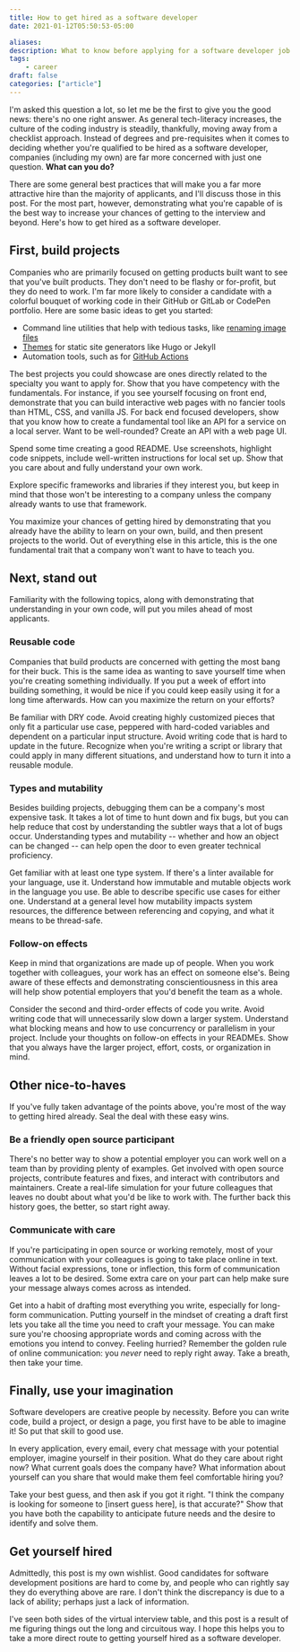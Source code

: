```yaml
---
title: How to get hired as a software developer
date: 2021-01-12T05:50:53-05:00

aliases:
description: What to know before applying for a software developer job.
tags:
    - career
draft: false
categories: ["article"]
---
```


I'm asked this question a lot, so let me be the first to give you the good news: there's no one right answer. As general tech-literacy increases, the culture of the coding industry is steadily, thankfully, moving away from a checklist approach. Instead of degrees and pre-requisites when it comes to deciding whether you're qualified to be hired as a software developer, companies (including my own) are far more concerned with just one question. **What can you do?**

There are some general best practices that will make you a far more attractive hire than the majority of applicants, and I'll discuss those in this post. For the most part, however, demonstrating what you're capable of is the best way to increase your chances of getting to the interview and beyond. Here's how to get hired as a software developer.

## First, build projects

Companies who are primarily focused on getting products built want to see that you've built products. They don't need to be flashy or for-profit, but they do need to work. I'm far more likely to consider a candidate with a colorful bouquet of working code in their GitHub or GitLab or CodePen portfolio. Here are some basic ideas to get you started:

- Command line utilities that help with tedious tasks, like [renaming image files](/blog/batch-renaming-images-including-image-resolution-with-awk/)
- [Themes](/blog/hugo-vs-jekyll-an-epic-battle-of-static-site-generator-themes/) for static site generators like Hugo or Jekyll
- Automation tools, such as for [GitHub Actions](/posts/go-automate-your-github-profile-readme/)

The best projects you could showcase are ones directly related to the specialty you want to apply for. Show that you have competency with the fundamentals. For instance, if you see yourself focusing on front end, demonstrate that you can build interactive web pages with no fancier tools than HTML, CSS, and vanilla JS. For back end focused developers, show that you know how to create a fundamental tool like an API for a service on a local server. Want to be well-rounded? Create an API with a web page UI.

Spend some time creating a good README. Use screenshots, highlight code snippets, include well-written instructions for local set up. Show that you care about and fully understand your own work.

Explore specific frameworks and libraries if they interest you, but keep in mind that those won't be interesting to a company unless the company already wants to use that framework.

You maximize your chances of getting hired by demonstrating that you already have the ability to learn on your own, build, and then present projects to the world. Out of everything else in this article, this is the one fundamental trait that a company won't want to have to teach you.

## Next, stand out

Familiarity with the following topics, along with demonstrating that understanding in your own code, will put you miles ahead of most applicants.

### Reusable code

Companies that build products are concerned with getting the most bang for their buck. This is the same idea as wanting to save yourself time when you're creating something individually. If you put a week of effort into building something, it would be nice if you could keep easily using it for a long time afterwards. How can you maximize the return on your efforts?

Be familiar with DRY code. Avoid creating highly customized pieces that only fit a particular use case, peppered with hard-coded variables and dependent on a particular input structure. Avoid writing code that is hard to update in the future. Recognize when you're writing a script or library that could apply in many different situations, and understand how to turn it into a reusable module.

### Types and mutability

Besides building projects, debugging them can be a company's most expensive task. It takes a lot of time to hunt down and fix bugs, but you can help reduce that cost by understanding the subtler ways that a lot of bugs occur. Understanding types and mutability -- whether and how an object can be changed -- can help open the door to even greater technical proficiency.

Get familiar with at least one type system. If there's a linter available for your language, use it. Understand how immutable and mutable objects work in the language you use. Be able to describe specific use cases for either one. Understand at a general level how mutability impacts system resources, the difference between referencing and copying, and what it means to be thread-safe.

### Follow-on effects

Keep in mind that organizations are made up of people. When you work together with colleagues, your work has an effect on someone else's. Being aware of these effects and demonstrating conscientiousness in this area will help show potential employers that you'd benefit the team as a whole.

Consider the second and third-order effects of code you write. Avoid writing code that will unnecessarily slow down a larger system. Understand what blocking means and how to use concurrency or parallelism in your project. Include your thoughts on follow-on effects in your READMEs. Show that you always have the larger project, effort, costs, or organization in mind.

## Other nice-to-haves

If you've fully taken advantage of the points above, you're most of the way to getting hired already. Seal the deal with these easy wins.

### Be a friendly open source participant

There's no better way to show a potential employer you can work well on a team than by providing plenty of examples. Get involved with open source projects, contribute features and fixes, and interact with contributors and maintainers. Create a real-life simulation for your future colleagues that leaves no doubt about what you'd be like to work with. The further back this history goes, the better, so start right away.

### Communicate with care

If you're participating in open source or working remotely, most of your communication with your colleagues is going to take place online in text. Without facial expressions, tone or inflection, this form of communication leaves a lot to be desired. Some extra care on your part can help make sure your message always comes across as intended.

Get into a habit of drafting most everything you write, especially for long-form communication. Putting yourself in the mindset of creating a draft first lets you take all the time you need to craft your message. You can make sure you're choosing appropriate words and coming across with the emotions you intend to convey. Feeling hurried? Remember the golden rule of online communication: you _never_ need to reply right away. Take a breath, then take your time.

## Finally, use your imagination

Software developers are creative people by necessity. Before you can write code, build a project, or design a page, you first have to be able to imagine it! So put that skill to good use.

In every application, every email, every chat message with your potential employer, imagine yourself in their position. What do they care about right now? What current goals does the company have? What information about yourself can you share that would make them feel comfortable hiring you?

Take your best guess, and then ask if you got it right. "I think the company is looking for someone to [insert guess here], is that accurate?" Show that you have both the capability to anticipate future needs and the desire to identify and solve them.

## Get yourself hired

Admittedly, this post is my own wishlist. Good candidates for software development positions are hard to come by, and people who can rightly say they do everything above are rare. I don't think the discrepancy is due to a lack of ability; perhaps just a lack of information.

I've seen both sides of the virtual interview table, and this post is a result of me figuring things out the long and circuitous way. I hope this helps you to take a more direct route to getting yourself hired as a software developer.
